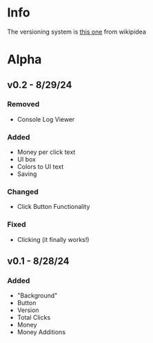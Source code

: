 # Info
The versioning system is [this one](https://en.wikipedia.org/wiki/Software_versioning?scrlybrkr=5594a907#Version_number_ordering_systems) from wikipidea

# Alpha

## v0.2 - 8/29/24
### Removed
- Console Log Viewer
### Added
- Money per click text
- UI box
- Colors to UI text
- Saving
### Changed
- Click Button Functionality
### Fixed
- Clicking (it finally works!)

## v0.1 - 8/28/24
### Added
- "Background"
- Button
- Version
- Total Clicks
- Money
- Money Additions